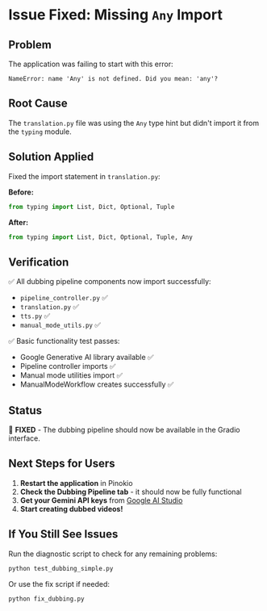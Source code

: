 # Issue Fixed: Missing `Any` Import

## Problem
The application was failing to start with this error:
```
NameError: name 'Any' is not defined. Did you mean: 'any'?
```

## Root Cause
The `translation.py` file was using the `Any` type hint but didn't import it from the `typing` module.

## Solution Applied
Fixed the import statement in `translation.py`:

**Before:**
```python
from typing import List, Dict, Optional, Tuple
```

**After:**
```python
from typing import List, Dict, Optional, Tuple, Any
```

## Verification
✅ All dubbing pipeline components now import successfully:
- `pipeline_controller.py` ✅
- `translation.py` ✅ 
- `tts.py` ✅
- `manual_mode_utils.py` ✅

✅ Basic functionality test passes:
- Google Generative AI library available ✅
- Pipeline controller imports ✅
- Manual mode utilities import ✅
- ManualModeWorkflow creates successfully ✅

## Status
🎉 **FIXED** - The dubbing pipeline should now be available in the Gradio interface.

## Next Steps for Users
1. **Restart the application** in Pinokio
2. **Check the Dubbing Pipeline tab** - it should now be fully functional
3. **Get your Gemini API keys** from [Google AI Studio](https://makersuite.google.com/app/apikey)
4. **Start creating dubbed videos!**

## If You Still See Issues
Run the diagnostic script to check for any remaining problems:
```bash
python test_dubbing_simple.py
```

Or use the fix script if needed:
```bash
python fix_dubbing.py
```